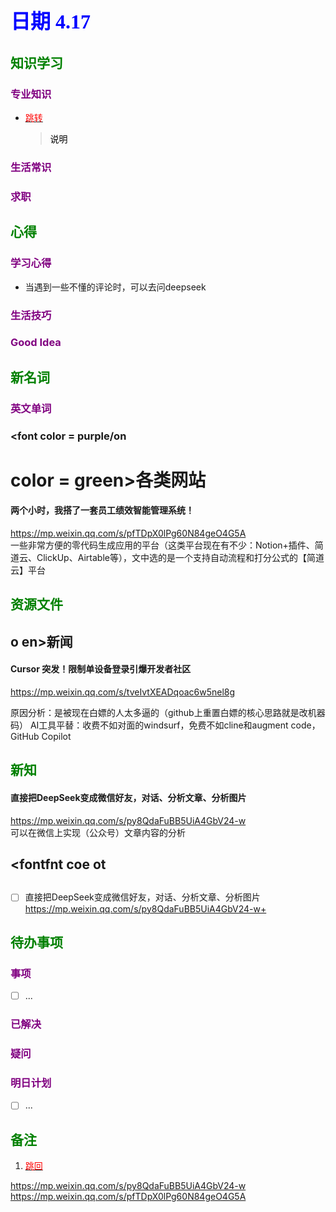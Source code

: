 ## <font color = blue face=楷体 size=6>日期 4.17 </font>

## <font color = green>知识学习 </font>
### <font color = purple>专业知识 </font>
+ <a id = "01-1">  [<font color = red>跳转</font>](#01-2)
   > <font color = o> 说明 </font>
### <font color = purple>生活常识 </font>

### <font color = purple>求职 </font>



## <font color = green>心得 </font>
### <font color = purple>学习心得 </font>
+ 当遇到一些不懂的评论时，可以去问deepseek 

### <font color = purple>生活技巧 </font>

### <font color = purple>Good Idea </font>



## <font color = green>新名词 </font>
### <font color = purple>英文单词 </font>
### <font color = purple/on

# color = green>各类网站 </font>
####  两个小时，我搭了一套员工绩效智能管理系统！
https://mp.weixin.qq.com/s/pfTDpX0lPg60N84geO4G5A  
一些非常方便的零代码生成应用的平台（这类平台现在有不少：Notion+插件、简道云、ClickUp、Airtable等），文中选的是一个支持自动流程和打分公式的【简道云】平台

## <font color = green>资源文件 </font>
## o   en>新闻 </font>
#### Cursor 突发！限制单设备登录引爆开发者社区  
https://mp.weixin.qq.com/s/tveIvtXEADqoac6w5nel8g  

原因分析：是被现在白嫖的人太多逼的（github上重置白嫖的核心思路就是改机器码）
AI工具平替：收费不如对面的windsurf，免费不如cline和augment code，GitHub Copilot  


## <font color = green>新知 </font>
#### 直接把DeepSeek变成微信好友，对话、分析文章、分析图片
https://mp.weixin.qq.com/s/py8QdaFuBB5UiA4GbV24-w  
可以在微信上实现（公众号）文章内容的分析

## <fontfnt coe ot
## <font color = re> </font>
- [ ] 直接把DeepSeek变成微信好友，对话、分析文章、分析图片
	https://mp.weixin.qq.com/s/py8QdaFuBB5UiA4GbV24-w+ 

## <font color = green>待办事项 </font>
### <font color = purple>事项 </font>
- [ ] ...
### <font color = purple>已解决 </font>
### <font color = purple>疑问 </font>

### <font color = purple>明日计划 </font>
- [ ] ...


## <font color = green>备注 </font>
  1. <a id ="01-2">[<font color = red>跳回</font>](#01-1)


https://mp.weixin.qq.com/s/py8QdaFuBB5UiA4GbV24-w
https://mp.weixin.qq.com/s/pfTDpX0lPg60N84geO4G5A








<!--stackedit_data:
eyJoaXN0b3J5IjpbMTI0NDcxMzM2OCwtMTA5NjE2NTIzMywxMz
k4NDc0NTM3LC00NjcxNjkzNjQsLTE1MzI0ODA0NDAsLTQ2NzE2
OTM2NCwtMTUzMjQ4MDQ0MCwtNDY3MTY5MzY0XX0=
-->